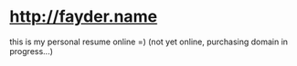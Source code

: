 http://fayder.name
==================

this is my personal resume online =) (not yet online, purchasing domain in progress...)